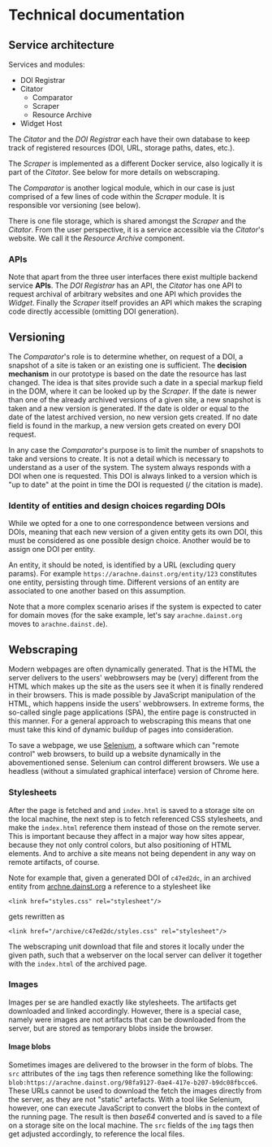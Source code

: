 # Technical documentation

## Service architecture

Services and modules:

- DOI Registrar
- Citator
    - Comparator
    - Scraper
    - Resource Archive
- Widget Host

The *Citator* and the *DOI Registrar* each have their own database to
keep track of registered resources (DOI, URL, storage paths, dates, etc.).

The *Scraper* is implemented as a different Docker service, also logically it is part of 
the *Citator*. See below for more details on webscraping.

The *Comparator* is another logical module, which in our case is just comprised of a few lines of code
within the *Scraper* module. It is responsible vor versioning (see below).

There is one file storage, which is shared amongst the 
*Scraper* and the *Citator*. From the user perspective, it is a service accessible
via the *Citator*'s website. We call it the *Resource Archive* component.

### APIs

Note that apart from the three user interfaces there exist multiple backend service **APIs**.
The *DOI Registrar* has an API, the *Citator* has one API to request archival of arbitrary websites and one API which provides the *Widget*. Finally the *Scraper* itself provides an API which makes the scraping code directly accessible (omitting DOI generation).

## Versioning 

The *Comparator*'s role is to determine whether, on request of a DOI, a snapshot of a site is taken or an existing one is sufficient. The **decision mechanism** in our prototype is based on the date the resource has last changed. The idea is that sites provide such a date in a special markup field in the DOM, where it can be looked up by the *Scraper*. If the date is newer than one of the already archived versions of a given site, a new snapshot is taken and a new version is generated. If the date is older or equal to the date of the latest archived version, no new version gets created. If no date field is found in the markup, a new version gets created on every DOI request.

In any case the *Comparator*'s purpose is to limit the number of snapshots to take and versions to create. It is not a detail which is necessary to understand as a user of the system. The system always responds with a DOI when one is requested. This DOI is always linked to a version which is "up to date" at the point in time the DOI is requested (/ the citation is made).

### Identity of entities and design choices regarding DOIs

While we opted for a one to one correspondence between versions and DOIs, meaning that each new version of a given entity gets its own DOI, this must be considered as one possible design choice. Another would be to assign one DOI per entity.

An entity, it should be noted, is identified by a URL (excluding query params). For example `https://arachne.dainst.org/entity/123` constitutes one entity, persisting through time. Different versions of an entity are associated to one another based on this assumption.

Note that a more complex scenario arises if the system is expected to cater for domain moves (for the sake example, let's say `arachne.dainst.org` moves to `arachne.dainst.de`). 

## Webscraping

Modern webpages are often dynamically generated. That is the HTML the server delivers
to the users' webbrowsers may be (very) different from the HTML which makes up the site
as the users see it when it is finally rendered in their browsers. 
This is made possible by JavaScript manipulation of the HTML, which happens inside the users' webbrowsers. 
In extreme forms, the so-called single page applications (SPA), the entire page is constructed in this manner.
For a general approach to webscraping this means that one must take this kind of dynamic buildup of pages
into consideration.

To save a webpage, we use [Selenium](https://www.selenium.dev), a software which can "remote control" web browsers, to build up
a website dynamically in the abovementioned sense. Selenium can control different browsers. We use a headless 
(without a simulated graphical interface) version of Chrome here.

### Stylesheets

After the page is fetched and and `index.html` is saved to a storage site on the local machine, the next step
is to fetch referenced CSS stylesheets, and make the `index.html` reference them instead of those on the remote server.
This is important because they affect in a major way how sites appear, because they not only control colors, but also positioning
of HTML elements. And to archive a site means not being dependent in any way on remote artifacts, of course.

Note for example that, given a generated DOI of `c47ed2dc`, in an archived entity from [archne.dainst.org](https://arachne.dainst.org)
a reference to a stylesheet like

```
<link href="styles.css" rel="stylesheet"/>
```

gets rewritten as

```
<link href="/archive/c47ed2dc/styles.css" rel="stylesheet"/>
```

The webscraping unit download that file and stores it locally under the given path, such that a webserver on the local server
can deliver it together with the `index.html` of the archived page.

### Images

Images per se are handled exactly like stylesheets. The artifacts get downloaded and linked accordingly.
However, there is a special case, namely were images are not artifacts that can be downloaded from the server, but are stored as temporary blobs inside the browser.

#### Image blobs

Sometimes images are delivered to the browser in the form of blobs. The `src` attributes of the `img` tags
then reference something like the following: `blob:https://arachne.dainst.org/98fa9127-0ae4-417e-b207-b9dc08fbcce6`.
These URLs cannot be used to download the fetch the images directly from the server, as they are not "static" artefacts.
With a tool like Selenium, however, one can execute JavaScript to convert the blobs in the context of the running page.
The result is then *base64* converted and is saved to a file on a storage site on the local machine. The `src` fields
of the `img` tags then get adjusted accordingly, to reference the local files.
